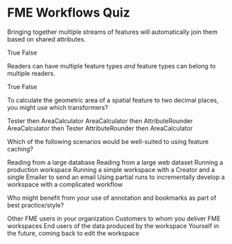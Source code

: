 # FME Workflows Quiz

<quiz name="">
  <question>
    <p>
    Bringing together multiple streams of features will automatically join them based on shared attributes.
    </p>
    <answer>True</answer>
    <answer correct>False</answer>
  </question>
  <question>
    <p>
    Readers can have multiple feature types <i>and</i> feature types can belong to multiple readers.
    </p>
    <answer>True</answer>
    <answer correct>False</answer>
  </question>
  <question>
    <p>
    To calculate the geometric area of a spatial feature to two decimal places, you might use which transformers?
    </p>
    <answer>Tester then AreaCalculator</answer>
    <answer correct>AreaCalculator then AttributeRounder</answer>
    <answer>AreaCalculator then Tester</answer>
    <answer>AttributeRounder then AreaCalculator</answer>
  </question>
  <question multiple>
    <p>
    Which of the following scenarios would be well-suited to using feature caching?
    </p>
    <answer correct>Reading from a large database</answer>
    <answer correct>Reading from a large web dataset</answer>
    <answer>Running a production workspace</answer>
    <answer>Running a simple workspace with a Creator and a single Emailer to send an email</answer>
    <answer correct>Using partial runs to incrementally develop a workspace with a complicated workflow</answer>
  </question>
  <question multiple>
    <p>
    Who might benefit from your use of annotation and bookmarks as part of best practice/style?
    </p>
    <answer correct>Other FME users in your organization</answer>
    <answer correct>Customers to whom you deliver FME workspaces</answer>
    <answer>End users of the data produced by the workspace</answer>
    <answer correct>Yourself in the future, coming back to edit the workspace</answer>
  </question>
</quiz>
